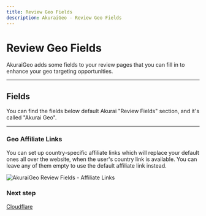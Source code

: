 ```yaml
---
title: Review Geo Fields
description: AkuraiGeo - Review Geo Fields
---
```


# Review Geo Fields

AkuraiGeo adds some fields to your review pages that you can fill in to enhance your geo targeting opportunities.

---

## Fields

You can find the fields below default Akurai "Review Fields" section, and it's called "Akurai Geo".

---

### Geo Affiliate Links

You can set up country-specific affiliate links which will replace your default ones all over the website, when the user's country link is available.
You can leave any of them empty to use the default affiliate link instead.

![AkuraiGeo Review Fields - Affiliate Links](https://media.dinomatic.com/images/docs/akurai-geo/akurai-geo-affiliate-links.png)

### Next step

[Cloudflare](/docs/akurai-geo/cloudflare/)
